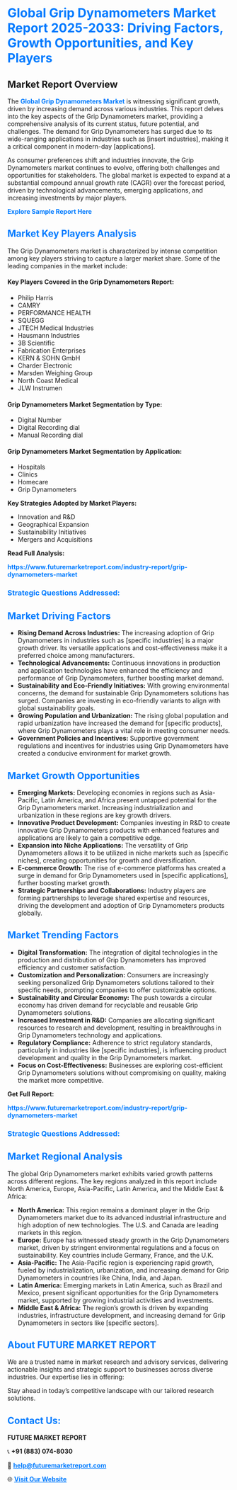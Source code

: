 <h1 style="color: #007BFF;">Global Grip Dynamometers Market Report 2025-2033: Driving Factors, Growth Opportunities, and Key Players</h1>

<section id="overview">
<h2>Market Report Overview</h2>
<p>The <a href="https://www.futuremarketreport.com/industry-report/grip-dynamometers-market" style="color: #007BFF; text-decoration: none;"><strong>Global Grip Dynamometers Market</strong></a> is witnessing significant growth, driven by increasing demand across various industries. This report delves into the key aspects of the Grip Dynamometers market, providing a comprehensive analysis of its current status, future potential, and challenges. The demand for Grip Dynamometers has surged due to its wide-ranging applications in industries such as [insert industries], making it a critical component in modern-day [applications].</p>
<p>As consumer preferences shift and industries innovate, the Grip Dynamometers market continues to evolve, offering both challenges and opportunities for stakeholders. The global market is expected to expand at a substantial compound annual growth rate (CAGR) over the forecast period, driven by technological advancements, emerging applications, and increasing investments by major players.</p>
</section>

<section id="overview">
<p><a href="https://www.futuremarketreport.com/request-sample/reportId=123393" style="color: #007BFF; text-decoration: none;"><strong>Explore Sample Report Here</strong></a></p>
</section>

<section id="key-players">
<h2 style="color: #007BFF;">Market Key Players Analysis</h2>
<p>The Grip Dynamometers market is characterized by intense competition among key players striving to capture a larger market share. Some of the leading companies in the market include:</p>
<h4>Key Players Covered in the Grip Dynamometers Report:</h4>
<ul><li>Philip Harris</li><li>CAMRY</li><li>PERFORMANCE HEALTH</li><li>SQUEGG</li><li>JTECH Medical Industries</li><li>Hausmann Industries</li><li>3B Scientific</li><li>Fabrication Enterprises</li><li>KERN &amp; SOHN GmbH</li><li>Charder Electronic</li><li>Marsden Weighing Group</li><li>North Coast Medical</li><li>JLW Instrumen</li></ul>
<h4>Grip Dynamometers Market Segmentation by Type:</h4>
<ul><li>Digital Number</li><li>Digital Recording dial</li><li>Manual Recording dial</li></ul>

<h4>Grip Dynamometers Market Segmentation by Application:</h4>
<ul><li>Hospitals</li><li>Clinics</li><li>Homecare</li><li>Grip Dynamometers</li></ul>
<p><strong>Key Strategies Adopted by Market Players:</strong></p>
<ul>
<li>Innovation and R&D</li>
<li>Geographical Expansion</li>
<li>Sustainability Initiatives</li>
<li>Mergers and Acquisitions</li>
</ul>
</section>

<section>
<p><strong>Read Full Analysis: </strong></p><a href="https://www.futuremarketreport.com/industry-report/grip-dynamometers-market" style="color: #007BFF; text-decoration: none;"><strong>https://www.futuremarketreport.com/industry-report/grip-dynamometers-market</strong></a>
<h3 style="color: #007BFF;">Strategic Questions Addressed:</h3>
</section>

<section id="driving-factors">
<h2 style="color: #007BFF;">Market Driving Factors</h2>
<ul>
<li><strong>Rising Demand Across Industries:</strong> The increasing adoption of Grip Dynamometers in industries such as [specific industries] is a major growth driver. Its versatile applications and cost-effectiveness make it a preferred choice among manufacturers.</li>
<li><strong>Technological Advancements:</strong> Continuous innovations in production and application technologies have enhanced the efficiency and performance of Grip Dynamometers, further boosting market demand.</li>
<li><strong>Sustainability and Eco-Friendly Initiatives:</strong> With growing environmental concerns, the demand for sustainable Grip Dynamometers solutions has surged. Companies are investing in eco-friendly variants to align with global sustainability goals.</li>
<li><strong>Growing Population and Urbanization:</strong> The rising global population and rapid urbanization have increased the demand for [specific products], where Grip Dynamometers plays a vital role in meeting consumer needs.</li>
<li><strong>Government Policies and Incentives:</strong> Supportive government regulations and incentives for industries using Grip Dynamometers have created a conducive environment for market growth.</li>
</ul>
</section>

<section id="growth-opportunities">
<h2 style="color: #007BFF;">Market Growth Opportunities</h2>
<ul>
<li><strong>Emerging Markets:</strong> Developing economies in regions such as Asia-Pacific, Latin America, and Africa present untapped potential for the Grip Dynamometers market. Increasing industrialization and urbanization in these regions are key growth drivers.</li>
<li><strong>Innovative Product Development:</strong> Companies investing in R&D to create innovative Grip Dynamometers products with enhanced features and applications are likely to gain a competitive edge.</li>
<li><strong>Expansion into Niche Applications:</strong> The versatility of Grip Dynamometers allows it to be utilized in niche markets such as [specific niches], creating opportunities for growth and diversification.</li>
<li><strong>E-commerce Growth:</strong> The rise of e-commerce platforms has created a surge in demand for Grip Dynamometers used in [specific applications], further boosting market growth.</li>
<li><strong>Strategic Partnerships and Collaborations:</strong> Industry players are forming partnerships to leverage shared expertise and resources, driving the development and adoption of Grip Dynamometers products globally.</li>
</ul>
</section>

<section id="trending-factors">
<h2 style="color: #007BFF;">Market Trending Factors</h2>
<ul>
<li><strong>Digital Transformation:</strong> The integration of digital technologies in the production and distribution of Grip Dynamometers has improved efficiency and customer satisfaction.</li>
<li><strong>Customization and Personalization:</strong> Consumers are increasingly seeking personalized Grip Dynamometers solutions tailored to their specific needs, prompting companies to offer customizable options.</li>
<li><strong>Sustainability and Circular Economy:</strong> The push towards a circular economy has driven demand for recyclable and reusable Grip Dynamometers solutions.</li>
<li><strong>Increased Investment in R&D:</strong> Companies are allocating significant resources to research and development, resulting in breakthroughs in Grip Dynamometers technology and applications.</li>
<li><strong>Regulatory Compliance:</strong> Adherence to strict regulatory standards, particularly in industries like [specific industries], is influencing product development and quality in the Grip Dynamometers market.</li>
<li><strong>Focus on Cost-Effectiveness:</strong> Businesses are exploring cost-efficient Grip Dynamometers solutions without compromising on quality, making the market more competitive.</li>
</ul>
</section>

<section>
<p><strong>Get Full Report: </strong></p><a href="https://www.futuremarketreport.com/industry-report/grip-dynamometers-market" style="color: #007BFF; text-decoration: none;"><strong>https://www.futuremarketreport.com/industry-report/grip-dynamometers-market</strong></a>
<h3 style="color: #007BFF;">Strategic Questions Addressed:</h3>
</section>


<section id="regional-analysis">
<h2 style="color: #007BFF;">Market Regional Analysis</h2>
<p>The global Grip Dynamometers market exhibits varied growth patterns across different regions. The key regions analyzed in this report include North America, Europe, Asia-Pacific, Latin America, and the Middle East & Africa:</p>
<ul>
<li><strong>North America:</strong> This region remains a dominant player in the Grip Dynamometers market due to its advanced industrial infrastructure and high adoption of new technologies. The U.S. and Canada are leading markets in this region.</li>
<li><strong>Europe:</strong> Europe has witnessed steady growth in the Grip Dynamometers market, driven by stringent environmental regulations and a focus on sustainability. Key countries include Germany, France, and the U.K.</li>
<li><strong>Asia-Pacific:</strong> The Asia-Pacific region is experiencing rapid growth, fueled by industrialization, urbanization, and increasing demand for Grip Dynamometers in countries like China, India, and Japan.</li>
<li><strong>Latin America:</strong> Emerging markets in Latin America, such as Brazil and Mexico, present significant opportunities for the Grip Dynamometers market, supported by growing industrial activities and investments.</li>
<li><strong>Middle East & Africa:</strong> The region’s growth is driven by expanding industries, infrastructure development, and increasing demand for Grip Dynamometers in sectors like [specific sectors].</li>
</ul>
</section>

<footer>
<h2 style="color: #007BFF;">About FUTURE MARKET REPORT</h2>
<p>We are a trusted name in market research and advisory services, delivering actionable insights and strategic support to businesses across diverse industries. Our expertise lies in offering:</p>

<p>Stay ahead in today’s competitive landscape with our tailored research solutions.</p>

<h2 style="color: #007BFF;">Contact Us:</h2>
<p><strong>FUTURE MARKET REPORT</strong></p>
<p>📞 <strong>+91 (883) 074-8030</strong></p>
<p>📧 <strong><a href="mailto:help@futuremarketreport.com" style="color: #007BFF;">help@futuremarketreport.com</a></strong></p>
<p>🌐 <strong><a href="https://www.futuremarketreport.com/" style="color: #007BFF;">Visit Our Website</a></strong></p>
</footer>